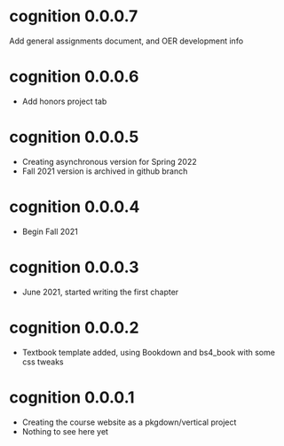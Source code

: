 # cognition 0.0.0.7

Add general assignments document, and OER development info

# cognition 0.0.0.6

- Add honors project tab

# cognition 0.0.0.5

- Creating asynchronous version for Spring 2022
- Fall 2021 version is archived in github branch

# cognition 0.0.0.4

- Begin Fall 2021

# cognition 0.0.0.3

- June 2021, started writing the first chapter

# cognition 0.0.0.2

- Textbook template added, using Bookdown and bs4_book with some css tweaks

# cognition 0.0.0.1

- Creating the course website as a pkgdown/vertical project
- Nothing to see here yet
